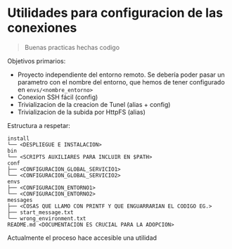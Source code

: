 # Utilidades para configuracion de las conexiones
>Buenas practicas hechas codigo

Objetivos primarios:

+ Proyecto independiente del entorno remoto. Se debería poder pasar un parametro con el nombre del entorno, que hemos de tener configurado en `envs/<nombre_entorno>`
+ Conexion SSH fácil (config)
+ Trivializacion de la creacion de Tunel (alias + config)
+ Trivializacion de la subida por HttpFS (alias)

Estructura a respetar:

```{bash}
install
└── <DESPLIEGUE E INSTALACION>
bin
└── <SCRIPTS AUXILIARES PARA INCLUIR EN $PATH>
conf
├── <CONFIGURACION_GLOBAL_SERVICIO1>
└── <CONFIGURACION_GLOBAL_SERVICIO2>
envs
├── <CONFIGURACION_ENTORNO1>
└── <CONFIGURACION_ENTORNO2>
messages
├── <COSAS QUE LLAMO CON PRINTF Y QUE ENGUARRARIAN EL CODIGO EG.>
├── start_message.txt
└── wrong_environment.txt
README.md <DOCUMENTACION ES CRUCIAL PARA LA ADOPCION>

```


Actualmente el proceso hace accesible una utilidad
